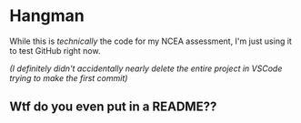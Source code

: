 # Hangman
While this is *technically* the code for my NCEA assessment, I'm just using it to test GitHub right now.

*(I definitely didn't accidentally nearly delete the entire project in VSCode trying to make the first commit)*

## Wtf do you even put in a README??